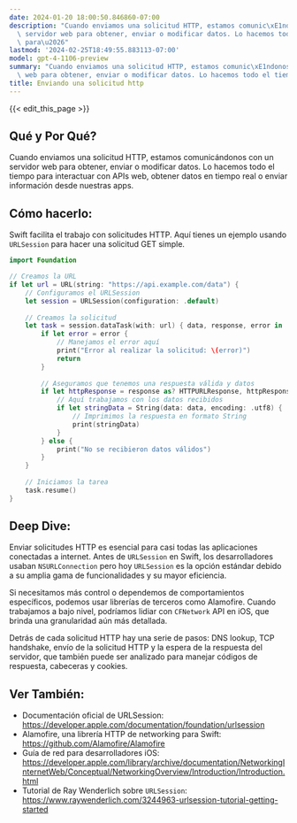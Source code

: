 ```yaml
---
date: 2024-01-20 18:00:50.846860-07:00
description: "Cuando enviamos una solicitud HTTP, estamos comunic\xE1ndonos con un\
  \ servidor web para obtener, enviar o modificar datos. Lo hacemos todo el tiempo\
  \ para\u2026"
lastmod: '2024-02-25T18:49:55.883113-07:00'
model: gpt-4-1106-preview
summary: "Cuando enviamos una solicitud HTTP, estamos comunic\xE1ndonos con un servidor\
  \ web para obtener, enviar o modificar datos. Lo hacemos todo el tiempo para\u2026"
title: Enviando una solicitud http
---
```


{{< edit_this_page >}}

## Qué y Por Qué?

Cuando enviamos una solicitud HTTP, estamos comunicándonos con un servidor web para obtener, enviar o modificar datos. Lo hacemos todo el tiempo para interactuar con APIs web, obtener datos en tiempo real o enviar información desde nuestras apps.

## Cómo hacerlo:

Swift facilita el trabajo con solicitudes HTTP. Aquí tienes un ejemplo usando `URLSession` para hacer una solicitud GET simple.

```Swift
import Foundation

// Creamos la URL
if let url = URL(string: "https://api.example.com/data") {
    // Configuramos el URLSession
    let session = URLSession(configuration: .default)
    
    // Creamos la solicitud
    let task = session.dataTask(with: url) { data, response, error in
        if let error = error {
            // Manejamos el error aquí
            print("Error al realizar la solicitud: \(error)")
            return
        }
        
        // Aseguramos que tenemos una respuesta válida y datos
        if let httpResponse = response as? HTTPURLResponse, httpResponse.statusCode == 200, let data = data {
            // Aquí trabajamos con los datos recibidos
            if let stringData = String(data: data, encoding: .utf8) {
                // Imprimimos la respuesta en formato String
                print(stringData)
            }
        } else {
            print("No se recibieron datos válidos")
        }
    }
    
    // Iniciamos la tarea
    task.resume()
}
```

## Deep Dive:

Enviar solicitudes HTTP es esencial para casi todas las aplicaciones conectadas a internet. Antes de `URLSession` en Swift, los desarrolladores usaban `NSURLConnection` pero hoy `URLSession` es la opción estándar debido a su amplia gama de funcionalidades y su mayor eficiencia.

Si necesitamos más control o dependemos de comportamientos específicos, podemos usar librerías de terceros como Alamofire. Cuando trabajamos a bajo nivel, podríamos lidiar con `CFNetwork` API en iOS, que brinda una granularidad aún más detallada.

Detrás de cada solicitud HTTP hay una serie de pasos: DNS lookup, TCP handshake, envío de la solicitud HTTP y la espera de la respuesta del servidor, que también puede ser analizado para manejar códigos de respuesta, cabeceras y cookies.

## Ver También:

- Documentación oficial de URLSession: https://developer.apple.com/documentation/foundation/urlsession
- Alamofire, una librería HTTP de networking para Swift: https://github.com/Alamofire/Alamofire
- Guía de red para desarrolladores iOS: https://developer.apple.com/library/archive/documentation/NetworkingInternetWeb/Conceptual/NetworkingOverview/Introduction/Introduction.html
- Tutorial de Ray Wenderlich sobre `URLSession`: https://www.raywenderlich.com/3244963-urlsession-tutorial-getting-started
